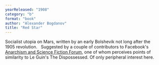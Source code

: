 ```yaml
---
yearReleased: "1908"
category: "b"
format: "book"
author: "Alexander Bogdanov"
title: "Red Star"
---
```

 Socialist utopia on Mars, written by an early Bolshevik not long after the 1905  revolution.
  
 Suggested by a couple of contributors to Facebook's <a href="https://www.facebook.com/groups/anarchismandsciencefiction/?fref=ts"> Anarchism and Science Fiction Forum</a>, one of whom perceives points of  similarity to Le Guin's The Dispossessed. Of only peripheral interest  here.
  
  